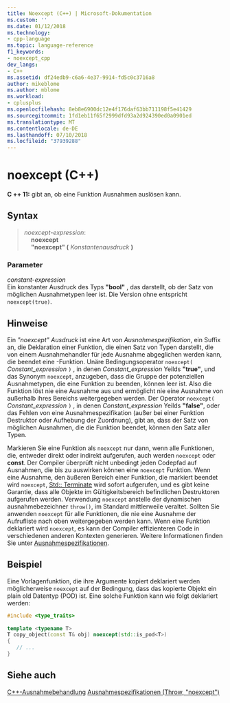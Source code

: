 ```yaml
---
title: Noexcept (C++) | Microsoft-Dokumentation
ms.custom: ''
ms.date: 01/12/2018
ms.technology:
- cpp-language
ms.topic: language-reference
f1_keywords:
- noexcept_cpp
dev_langs:
- C++
ms.assetid: df24edb9-c6a6-4e37-9914-fd5c0c3716a8
author: mikeblome
ms.author: mblome
ms.workload:
- cplusplus
ms.openlocfilehash: 8eb8e6900dc12e4f176daf63bb711198f5e41429
ms.sourcegitcommit: 1fd1eb11f65f2999dfd93a2d924390ed0a0901ed
ms.translationtype: MT
ms.contentlocale: de-DE
ms.lasthandoff: 07/10/2018
ms.locfileid: "37939288"
---
```

# <a name="noexcept-c"></a>noexcept (C++)
**C ++ 11:** gibt an, ob eine Funktion Ausnahmen auslösen kann.  
  
## <a name="syntax"></a>Syntax  
  
> *noexcept-expression*:  
> &nbsp;&nbsp;&nbsp;&nbsp;**noexcept**  
> &nbsp;&nbsp;&nbsp;&nbsp;**"noexcept" (** *Konstantenausdruck* **)**  
  
### <a name="parameters"></a>Parameter  
 *constant-expression*  
 Ein konstanter Ausdruck des Typs **"bool"** , das darstellt, ob der Satz von möglichen Ausnahmetypen leer ist. Die Version ohne entspricht `noexcept(true)`.  
  
## <a name="remarks"></a>Hinweise  
 Ein *"noexcept" Ausdruck* ist eine Art von *Ausnahmespezifikation*, ein Suffix an, die Deklaration einer Funktion, die einen Satz von Typen darstellt, die von einem Ausnahmehandler für jede Ausnahme abgeglichen werden kann, die beendet eine -Funktion. Unäre Bedingungsoperator `noexcept(` *Constant_expression* `)` , in denen *Constant_expression* Yeilds **"true"**, und das Synonym `noexcept`, anzugeben, dass die Gruppe der potenziellen Ausnahmetypen, die eine Funktion zu beenden, können leer ist. Also die Funktion löst nie eine Ausnahme aus und ermöglicht nie eine Ausnahme von außerhalb ihres Bereichs weitergegeben werden. Der Operator `noexcept(` *Constant_expression* `)` , in denen *Constant_expression* Yeilds **"false"**, oder das Fehlen von eine Ausnahmespezifikation (außer bei einer Funktion Destruktor oder Aufhebung der Zuordnung), gibt an, dass der Satz von möglichen Ausnahmen, die die Funktion beendet, können den Satz aller Typen.  
 
 Markieren Sie eine Funktion als `noexcept` nur dann, wenn alle Funktionen, die, entweder direkt oder indirekt aufgerufen, auch werden `noexcept` oder **const**. Der Compiler überprüft nicht unbedingt jeden Codepfad auf Ausnahmen, die bis zu auswirken können eine `noexcept` Funktion. Wenn eine Ausnahme, den äußeren Bereich einer Funktion, die markiert beendet wird `noexcept`, [Std:: Terminate](../standard-library/exception-functions.md#terminate) wird sofort aufgerufen, und es gibt keine Garantie, dass alle Objekte im Gültigkeitsbereich befindlichen Destruktoren aufgerufen werden. Verwendung `noexcept` anstelle der dynamischen ausnahmebezeichner `throw()`, im Standard mittlerweile veraltet. Sollten Sie anwenden `noexcept` für alle Funktionen, die nie eine Ausnahme der Aufrufliste nach oben weitergegeben werden kann. Wenn eine Funktion deklariert wird `noexcept`, es kann der Compiler effizienteren Code in verschiedenen anderen Kontexten generieren. Weitere Informationen finden Sie unter [Ausnahmespezifikationen](exception-specifications-throw-cpp.md).   
  
## <a name="example"></a>Beispiel  
Eine Vorlagenfunktion, die ihre Argumente kopiert deklariert werden möglicherweise `noexcept` auf der Bedingung, dass das kopierte Objekt ein plain old Datentyp (POD) ist. Eine solche Funktion kann wie folgt deklariert werden:  
  
```cpp  
#include <type_traits>  
  
template <typename T>  
T copy_object(const T& obj) noexcept(std::is_pod<T>)  
{  
   // ...   
}  
```  
  
## <a name="see-also"></a>Siehe auch  
 [C++-Ausnahmebehandlung](cpp-exception-handling.md) [Ausnahmespezifikationen (Throw, "noexcept")](exception-specifications-throw-cpp.md)